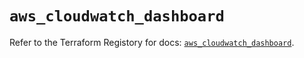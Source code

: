 # `aws_cloudwatch_dashboard`

Refer to the Terraform Registory for docs: [`aws_cloudwatch_dashboard`](https://www.terraform.io/docs/providers/aws/r/cloudwatch_dashboard).
